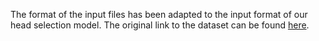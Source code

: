 The format of the input files has been adapted to the input format of our head selection model. 
The original link to the dataset can be found [here](http://cogcomp.org/Data/ER/conll04.corp).
